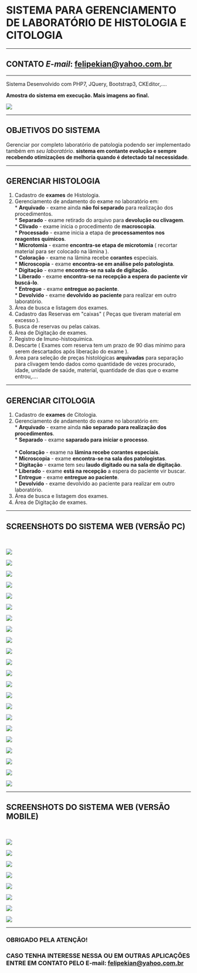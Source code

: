 # SISTEMA PARA GERENCIAMENTO DE LABORATÓRIO DE HISTOLOGIA E CITOLOGIA

---
## CONTATO *E-mail*: felipekian@yahoo.com.br
---

Sistema Desenvolvido com PHP7, JQuery, Bootstrap3, CKEditor,....

**Amostra do sistema em execução. Mais imagens ao final.**

![](0.png)

---

## OBJETIVOS DO SISTEMA

Gerenciar por completo laboratório de patologia podendo ser implementado também em _seu laboratório_. <b>
sistema em contante evolução e sempre recebendo otimizações de melhoria quando é detectado tal necessidade</b>.

--- 

## GERENCIAR HISTOLOGIA

  1. Cadastro de <b>exames</b> de Histologia.
  2. Gerenciamento de andamento do exame no laboratório em:<br>
    * <b>Arquivado</b> - exame ainda **não foi separado** para realização dos procedimentos.<br>
    * <b>Separado</b> - exame retirado do arquivo para **devolução ou clivagem**.<br>
    * <b>Clivado</b> - exame inicia o procedimento de **macroscopia**.<br>
    * <b>Processado</b> - exame inicia a etapa de **processamentos nos reagentes químicos**.<br>
    * <b>Microtomia</b> - exame **encontra-se etapa de microtomia** ( recortar material para ser colocado na lâmina ).<br>
    * <b>Coloração</b> - exame na lâmina recebe **corantes** especiais.<br>
    * <b>Microscopia</b> - exame **encontra-se em análise pelo patologista**.<br>
    * <b>Digitação</b> - exame **encontra-se na sala de digitação**.<br>
    * <b>Liberado</b> - exame **encontra-se na recepção a espera do paciente vir buscá-lo**.<br>
    * <b>Entregue</b> - exame **entregue ao paciente**.<br>
    * <b>Devolvido</b> - exame **devolvido ao paciente** para realizar em outro laboratório.<br>
   3. Área de busca e listagem dos exames.
   4. Cadastro das Reservas em "caixas" ( Peças que tiveram material em excesso ).
   5. Busca de reservas ou pelas caixas.
   6. Área de Digitação de exames.
   7. Registro de Imuno-histoquímica.
   8. Descarte ( Exames com reserva tem um prazo de 90 dias mínimo para serem descartados após liberação do exame ).
   9. Área para seleção de preças histológicas **arquivadas** para separação para clivagem tendo dados como quantidade de vezes procurado, idade, unidade de saúde, material, quantidade de dias que o exame entrou,....

---

## GERENCIAR CITOLOGIA

  1. Cadastro de <b>exames</b> de Citologia.
  2. Gerenciamento de andamento do exame no laboratório em:<br>
    * <b>Arquivado</b> - exame ainda **não separado para realização dos procedimentos**.<br>
    * <b>Separado</b> - exame **saparado para iníciar o processo**.<br>     
    * <b>Coloração</b> - exame na **lâmina recebe corantes especiais**.<br>
    * <b>Microscopia</b> - exame **encontra-se na sala dos patologistas**.<br>
    * <b>Digitação</b> - exame tem seu **laudo digitado ou na sala de digitação**.<br>
    * <b>Liberado</b> - exame **está na recepção** a espera do paciente vir buscar.<br>
    * <b>Entregue</b> - exame **entregue ao paciente**.<br>
    * <b>Devolvido</b> - exame devolvido ao paciente para realizar em outro laboratório.<br>
   3. Área de busca e listagem dos exames.  
   4. Área de Digitação de exames.
   
---

## SCREENSHOTS DO SISTEMA WEB (VERSÃO PC)
   
   <br>
   
   ![](0.png)   
   
   ![](1.png)   
   
   ![](2.png)   
   
   ![](3.png)   
   
   ![](4.png)   
   
   ![](5.png)   
   
   ![](6.png)   
   
   ![](7.png)   
   
   ![](8.png)   
   
   ![](9.png)   
   
   ![](10.png)   
   
   ![](11.png)   
   
   ![](12.png)   
   
   ![](13.png)   
   
   ![](14.png)   
   
   ![](15.png)   
   
   ![](16.png)   
   
   ![](17.png)   
   
   ![](18.png)   
   
   ![](19.png)   
   
   ![](20.png)   
   
   ![](21.png)
  
  
---
  
## SCREENSHOTS DO SISTEMA WEB (VERSÃO MOBILE)

  <br>

  ![](login.png)
  
  ![](home.png)
  
  ![](cadastro.png)
 
  ![](area_citologia.png)
  
  ![](andamento.png)
  
  ![](lista_citologia.png)
  
  ![](grafico1.png)
  
  ![](grafico2.png)
   
---

### OBRIGADO PELA ATENÇÃO!

### CASO TENHA INTERESSE NESSA OU EM OUTRAS APLICAÇÕES ENTRE EM CONTATO PELO E-mail: **felipekian@yahoo.com.br**
